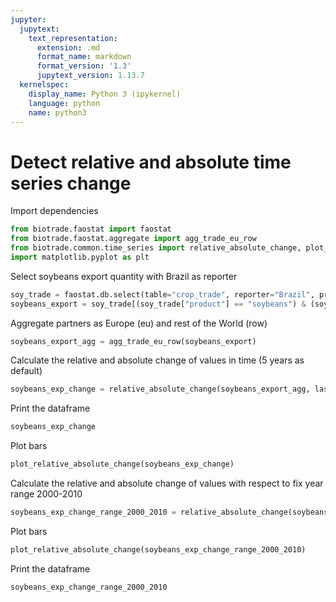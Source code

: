 ```yaml
---
jupyter:
  jupytext:
    text_representation:
      extension: .md
      format_name: markdown
      format_version: '1.3'
      jupytext_version: 1.13.7
  kernelspec:
    display_name: Python 3 (ipykernel)
    language: python
    name: python3
---
```


# Detect relative and absolute time series change


Import dependencies

```python
from biotrade.faostat import faostat
from biotrade.faostat.aggregate import agg_trade_eu_row
from biotrade.common.time_series import relative_absolute_change, plot_relative_absolute_change
import matplotlib.pyplot as plt
```

Select soybeans export quantity with Brazil as reporter

```python tags=[]
soy_trade = faostat.db.select(table="crop_trade", reporter="Brazil", product="soy")
soybeans_export = soy_trade[(soy_trade["product"] == "soybeans") & (soy_trade["element"] == "export_quantity")]
```

Aggregate partners as Europe (eu) and rest of the World (row)

```python tags=[]
soybeans_export_agg = agg_trade_eu_row(soybeans_export)
```

Calculate the relative and absolute change of values in time (5 years as default)

```python
soybeans_exp_change = relative_absolute_change(soybeans_export_agg, last_value=False)
```

Print the dataframe

```python
soybeans_exp_change
```

Plot bars

```python
plot_relative_absolute_change(soybeans_exp_change)
```

Calculate the relative and absolute change of values with respect to fix year range 2000-2010

```python
soybeans_exp_change_range_2000_2010 = relative_absolute_change(soybeans_export_agg, last_value=False, year_range = [2000, 2010])
```

Plot bars

```python
plot_relative_absolute_change(soybeans_exp_change_range_2000_2010)
```

Print the dataframe

```python
soybeans_exp_change_range_2000_2010
```

```python

```
